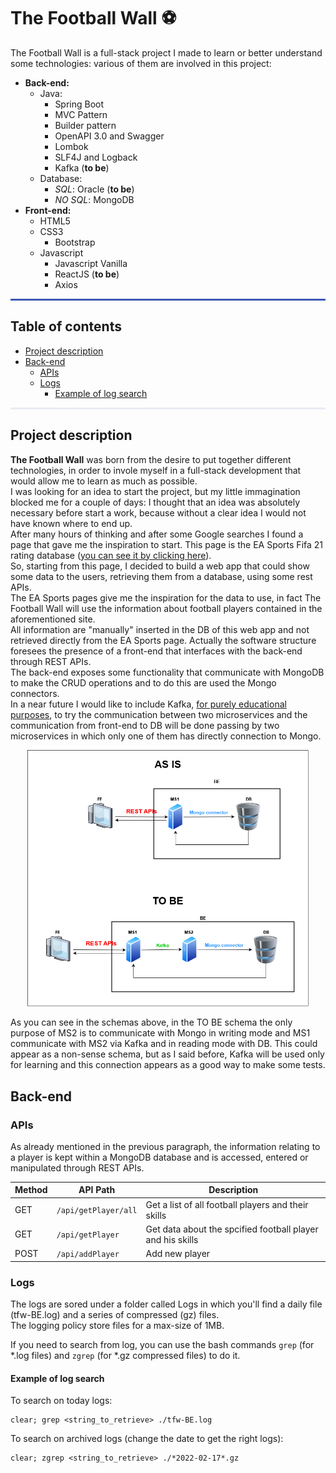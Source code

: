 # The Football Wall :soccer: <!-- omit in toc -->
The Football Wall is a full-stack project I made to learn or better understand some technologies: various of them are involved in this project:
* **Back-end:**
    * Java:
        * Spring Boot
        * MVC Pattern
        * Builder pattern
        * OpenAPI 3.0 and Swagger
        * Lombok
        * SLF4J and Logback
        * Kafka (**to be**)
    * Database:
        * _SQL_: Oracle (**to be**)
        * _NO SQL_: MongoDB
* **Front-end:**
    * HTML5
    * CSS3
        * Bootstrap
    * Javascript
        * Javascript Vanilla
        * ReactJS (**to be**)
        * Axios
  
<hr style="height:3px; border:none; color:rgb(60,90,180); background-color:rgb(60,90,180);">

## Table of contents <!-- omit in toc -->
- [Project description](#project-description)
- [Back-end](#back-end)
  - [APIs](#apis)
  - [Logs](#logs)
    - [Example of log search](#example-of-log-search)

<hr style="height:3px; border:none; color:rgb(60,90,180); background-color:rgba(60,90,180,0.1);">

## Project description
**The Football Wall** was born from the desire to put together different technologies, in order to invole myself in a full-stack development that would allow me to learn as much as possible.  
I was looking for an idea to start the project, but my little immagination blocked me for a couple of days: I thought that an idea was absolutely necessary before start a work, because without a clear idea I would not have known where to end up.  
After many hours of thinking and after some Google searches I found a page that gave me the inspiration to start. This page is the EA Sports Fifa 21 rating database ([you can see it by clicking here](https://www.ea.com/en-gb/games/fifa/fifa-21/ratings/ratings-database)).  
So, starting from this page, I decided to build a web app that could show some data to the users, retrieving them from a database, using some rest APIs.  
The EA Sports pages give me the inspiration for the data to use, in fact The Football Wall will use the information about football players contained in the aforementioned site.  
All information are "manually" inserted in the DB of this web app and not retrieved directly from the EA Sports page.
Actually the software structure foresees the presence of a front-end that interfaces with the back-end through REST APIs.  
The back-end exposes some functionality that communicate with MongoDB to make the CRUD operations and to do this are used the Mongo connectors.  
In a near future I would like to include Kafka, <u>for purely educational purposes</u>, to try the communication between two microservices and the communication from front-end to DB will be done passing by two microservices in which only one of them has directly connection to Mongo.  
<p align="center">
  <img alt="schemas_as_is_to_be" src="./img/diagrammi_progetto.png" width="450" title="As Is-To Be">
</p>
As you can see in the schemas above, in the TO BE schema the only purpose of MS2 is to communicate with Mongo in writing mode and MS1 communicate with MS2 via Kafka and in reading mode with DB.  
This could appear as a non-sense schema, but as I said before, Kafka will be used only for learning and this connection appears as a good way to make some tests.

## Back-end
### APIs
As already mentioned in the previous paragraph, the information relating to a player is kept within a MongoDB database and is accessed, entered or manipulated through REST APIs.  

Method  | API Path             | Description
------- | ---------------------| -------------------------
GET     | `/api/getPlayer/all` | Get a list of all football players and their skills
GET     | `/api/getPlayer`     | Get data about the spcified football player and his skills
POST    | `/api/addPlayer`     | Add new player



### Logs
The logs are sored under a folder called Logs in which you'll find a daily file (tfw-BE.log) and a series of compressed (gz) files.  
The logging policy store files for a max-size of 1MB.  
  
If you need to search from log, you can use the bash commands `grep` (for *.log files) and `zgrep` (for *.gz compressed files) to do it.  

#### Example of log search  
To search on today logs:
```Shell
clear; grep <string_to_retrieve> ./tfw-BE.log
```
To search on archived logs (change the date to get the right logs):
```Shell
clear; zgrep <string_to_retrieve> ./*2022-02-17*.gz 
```
